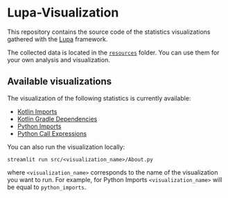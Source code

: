 # Lupa-Visualization
This repository contains the source code of the statistics visualizations gathered with the [Lupa](https://github.com/nbirillo/Lupa) framework. 

The collected data is located in the [`resources`](./resources) folder. You can use them for your own analysis and visualization.

## Available visualizations
The visualization of the following statistics is currently available:
- [Kotlin Imports](https://jbr-lupa-visualization-kotlin-imports.streamlitapp.com)
- [Kotlin Gradle Dependencies](https://jbr-lupa-visualization-kotlin-gradle-dependencies.streamlitapp.com)
- [Python Imports](https://jbr-lupa-visualization-python-imports.streamlitapp.com)
- [Python Call Expressions](https://jbr-lupa-visualization-python-call-expressions.streamlitapp.com)

You can also run the visualization locally:
```
streamlit run src/<visualization_name>/About.py
```
where `<visualization_name>` corresponds to the name of the visualization you want to run. For example, for Python Imports `<visualization_name>` will be equal to `python_imports`.

